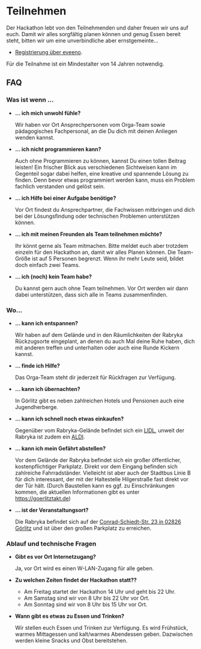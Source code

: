 # Teilnehmen

Der Hackathon lebt von den Teilnehmenden und daher freuen wir uns auf euch. Damit wir alles sorgfältig planen können und
genug Essen bereit steht, bitten wir um eine unverbindliche aber ernstgemeinte...

-   [Registrierung über eveeno](https://eveeno.com/hackathon-goerlitz-2022).

Für die Teilnahme ist ein Mindestalter von 14 Jahren notwendig.

## FAQ

### Was ist wenn ...

-   **... ich mich unwohl fühle?**

    Wir haben vor Ort Ansprechpersonen vom Orga-Team sowie pädagogisches Fachpersonal, an die Du dich mit deinen
    Anliegen wenden kannst.

-   **... ich nicht programmieren kann?**

    Auch ohne Programmieren zu können, kannst Du einen tollen Beitrag leisten! Ein frischer Blick aus verschiedenen
    Sichtweisen kann im Gegenteil sogar dabei helfen, eine kreative und spannende Lösung zu finden. Denn bevor etwas
    programmiert werden kann, muss ein Problem fachlich verstanden und gelöst sein.

-   **... ich Hilfe bei einer Aufgabe benötige?**

    Vor Ort findest du Ansprechpartner, die Fachwissen mitbringen und dich bei der Lösungsfindung oder technischen
    Problemen unterstützen können.

-   **... ich mit meinen Freunden als Team teilnehmen möchte?**

    Ihr könnt gerne als Team mitmachen. Bitte meldet euch aber trotzdem einzeln für den Hackathon an, damit wir alles
    Planen können. Die Team-Größe ist auf 5 Personen begrenzt. Wenn ihr mehr Leute seid, bildet doch einfach zwei Teams.

-   **... ich (noch) kein Team habe?**

    Du kannst gern auch ohne Team teilnehmen. Vor Ort werden wir dann dabei unterstützen, dass sich alle in Teams
    zusammenfinden.

### Wo...

-   **... kann ich entspannen?**

    Wir haben auf dem Gelände und in den Räumlichkeiten der Rabryka Rückzugsorte eingeplant, an denen du auch Mal deine
    Ruhe haben, dich mit anderen treffen und unterhalten oder auch eine Runde Kickern kannst.

-   **... finde ich Hilfe?**

    Das Orga-Team steht dir jederzeit für Rückfragen zur Verfügung.

-   **... kann ich übernachten?**

    In Görlitz gibt es neben zahlreichen Hotels und Pensionen auch eine Jugendherberge.

-   **... kann ich schnell noch etwas einkaufen?**

    Gegenüber vom Rabryka-Gelände befindet sich ein [LIDL](https://goo.gl/maps/pBauoQtLMvWnByTk8), unweit der Rabryka
    ist zudem ein [ALDI](https://goo.gl/maps/7Yiwjy3PtMr51tuv8).

-   **... kann ich mein Gefährt abstellen?**

    Vor dem Gelände der Rabryka befindet sich ein großer öffentlicher, kostenpflichtiger Parkplatz. Direkt vor dem
    Eingang befinden sich zahlreiche Fahrradständer. Vielleicht ist aber auch der Stadtbus Linie B für dich interessant,
    der mit der Haltestelle Hilgerstraße fast direkt vor der Tür hält. (Durch Baustellen kann es ggf. zu Einschränkungen
    kommen, die aktuellen Informationen gibt es unter https://goerlitztakt.de)

-   **... ist der Veranstaltungsort?**

    Die Rabryka befindet sich auf der [Conrad-Schiedt-Str. 23 in 02826 Görlitz](https://goo.gl/maps/CU2gbomRQHLbSC4x8)
    und ist über den großen Parkplatz zu erreichen.

### Ablauf und technische Fragen

-   **Gibt es vor Ort Internetzugang?**

    Ja, vor Ort wird es einen W-LAN-Zugang für alle geben.

-   **Zu welchen Zeiten findet der Hackathon statt??**

    -   Am Freitag startet der Hackathon 14 Uhr und geht bis 22 Uhr.
    -   Am Samstag sind wir von 8 Uhr bis 22 Uhr vor Ort.
    -   Am Sonntag sind wir von 8 Uhr bis 15 Uhr vor Ort.

-   **Wann gibt es etwas zu Essen und Trinken?**

    Wir stellen euch Essen und Trinken zur Verfügung. Es wird Frühstück, warmes Mittagessen und kalt/warmes Abendessen
    geben. Dazwischen werden kleine Snacks und Obst bereitstehen.
